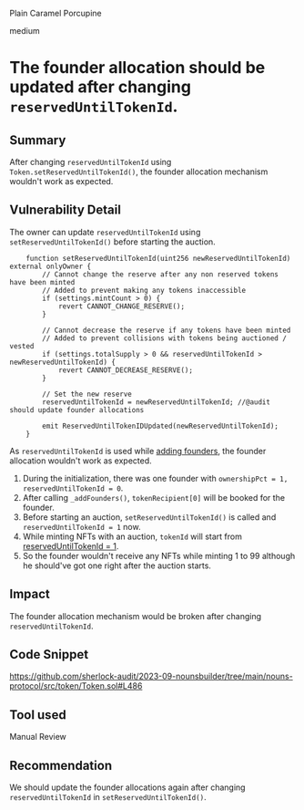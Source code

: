 Plain Caramel Porcupine

medium

# The founder allocation should be updated after changing `reservedUntilTokenId`.

## Summary
After changing `reservedUntilTokenId` using `Token.setReservedUntilTokenId()`, the founder allocation mechanism wouldn't work as expected.

## Vulnerability Detail
The owner can update `reservedUntilTokenId` using `setReservedUntilTokenId()` before starting the auction.

```solidity
    function setReservedUntilTokenId(uint256 newReservedUntilTokenId) external onlyOwner {
        // Cannot change the reserve after any non reserved tokens have been minted
        // Added to prevent making any tokens inaccessible
        if (settings.mintCount > 0) {
            revert CANNOT_CHANGE_RESERVE();
        }

        // Cannot decrease the reserve if any tokens have been minted
        // Added to prevent collisions with tokens being auctioned / vested
        if (settings.totalSupply > 0 && reservedUntilTokenId > newReservedUntilTokenId) {
            revert CANNOT_DECREASE_RESERVE();
        }

        // Set the new reserve
        reservedUntilTokenId = newReservedUntilTokenId; //@audit should update founder allocations

        emit ReservedUntilTokenIDUpdated(newReservedUntilTokenId);
    }
```

As `reservedUntilTokenId` is used while [adding founders](https://github.com/sherlock-audit/2023-09-nounsbuilder/tree/main/nouns-protocol/src/token/Token.sol#L161), the founder allocation wouldn't work as expected.

1. During the initialization, there was one founder with `ownershipPct = 1, reservedUntilTokenId = 0`.
2. After calling `_addFounders()`, `tokenRecipient[0]` will be booked for the founder.
3. Before starting an auction, `setReservedUntilTokenId()` is called and `reservedUntilTokenId = 1` now.
3. While minting NFTs with an auction, `tokenId` will start from [reservedUntilTokenId = 1](https://github.com/sherlock-audit/2023-09-nounsbuilder/tree/main/nouns-protocol/src/token/Token.sol#L235).
4. So the founder wouldn't receive any NFTs while minting 1 to 99 although he should've got one right after the auction starts.

## Impact
The founder allocation mechanism would be broken after changing `reservedUntilTokenId`.

## Code Snippet
https://github.com/sherlock-audit/2023-09-nounsbuilder/tree/main/nouns-protocol/src/token/Token.sol#L486

## Tool used
Manual Review

## Recommendation
We should update the founder allocations again after changing `reservedUntilTokenId` in `setReservedUntilTokenId()`.